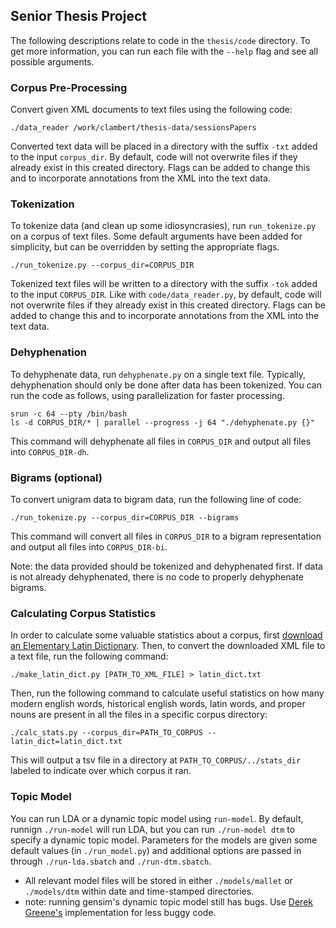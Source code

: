 ## Senior Thesis Project

The following descriptions relate to code in the `thesis/code` directory. To get more information, you can run each file with the `--help` flag and see all possible arguments.

### Corpus Pre-Processing

Convert given XML documents to text files using the following code:
```
./data_reader /work/clambert/thesis-data/sessionsPapers

```

Converted text data will be placed in a directory with the suffix `-txt` added to the input `corpus_dir`. By default, code will not overwrite files if they already exist in this created directory. Flags can be added to change this and to incorporate annotations from the XML into the text data.

### Tokenization

To tokenize data (and clean up some idiosyncrasies), run `run_tokenize.py` on a corpus of text files. Some default arguments have been added for simplicity, but can be overridden by setting the appropriate flags.

```
./run_tokenize.py --corpus_dir=CORPUS_DIR
```

Tokenized text files will be written to a directory with the suffix `-tok` added to the input `CORPUS_DIR`. Like with `code/data_reader.py`, by default, code will not overwrite files if they already exist in this created directory. Flags can be added to change this and to incorporate annotations from the XML into the text data.

### Dehyphenation

To dehyphenate data, run `dehyphenate.py` on a single text file. Typically, dehyphenation should only be done after data has been tokenized. You can run the code as follows, using parallelization for faster processing.

```
srun -c 64 --pty /bin/bash
ls -d CORPUS_DIR/* | parallel --progress -j 64 "./dehyphenate.py {}"
```

This command will dehyphenate all files in `CORPUS_DIR` and output all files into `CORPUS_DIR-dh`.

### Bigrams (optional)

To convert unigram data to bigram data, run the following line of code:

```
./run_tokenize.py --corpus_dir=CORPUS_DIR --bigrams
```
This command will convert all files in `CORPUS_DIR` to a bigram representation and output all files into `CORPUS_DIR-bi`.

Note: the data provided should be tokenized and dehyphenated first. If data is not already dehyphenated, there is no code to properly dehyphenate bigrams.


### Calculating Corpus Statistics

In order to calculate some valuable statistics about a corpus, first [download an Elementary Latin Dictionary](http://www.perseus.tufts.edu/hopper/dltext?doc=Perseus%3Atext%3A1999.04.0060). Then, to convert the downloaded XML file to a text file, run the following command:

```
./make_latin_dict.py [PATH_TO_XML_FILE] > latin_dict.txt

```

Then, run the following command to calculate useful statistics on how many modern english words, historical english words, latin words, and proper nouns are present in all the files in a specific corpus directory:

```
./calc_stats.py --corpus_dir=PATH_TO_CORPUS --latin_dict=latin_dict.txt

```

This will output a tsv file in a directory at `PATH_TO_CORPUS/../stats_dir` labeled to indicate over which corpus it ran.

### Topic Model

You can run LDA or a dynamic topic model using `run-model`. By default, runnign `./run-model` will run LDA, but you can run `./run-model dtm` to specify a dynamic topic model. Parameters for the models are given some default values (in `./run_model.py`) and additional options are passed in through `./run-lda.sbatch` and `./run-dtm.sbatch`.

- All relevant model files will be stored in either `./models/mallet` or `./models/dtm` within date and time-stamped directories.
- note: running gensim's dynamic topic model still has bugs. Use [Derek Greene's](https://github.com/charlottelambert/dynamic-nmf) implementation for less buggy code.
